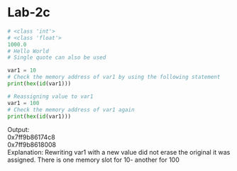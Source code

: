 # Lab-2c
``` python
# <class 'int'>
# <class 'float'>
1000.0
# Hello World
# Single quote can also be used

var1 = 10
# Check the memory address of var1 by using the following statement
print(hex(id(var1)))

# Reassigning value to var1
var1 = 100
# Check the memory address of var1 again
print(hex(id(var1)))
```
Output:   
0x7ff9b86174c8   
0x7ff9b8618008   
Explanation: Rewriting var1 with a new value did not erase the original it was assigned. There is one memory slot for 10- another for 100

